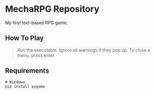 # MechaRPG Repository
My first text-based RPG game.

## How To Play
> Run the executable. Ignore all warnings if they pop up.
> To close a menu, press enter.
## Requirements

    # Windows
    pip install pygame

